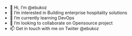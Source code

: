 - 👋 Hi, I’m @ebukoz
- 👀 I’m interested in Building enterprise hospitality solutions
- 🌱 I’m currently learning DevOps
- 💞️ I’m looking to collaborate on Opensource project
- 📫 Get in touch with me on Twiiter @ebukoz

<!---
ebukoz/ebukoz is a ✨ special ✨ repository because its `README.md` (this file) appears on your GitHub profile.
You can click the Preview link to take a look at your changes.
--->
